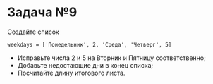 # Задача №9

Создайте список 

`weekdays = ['Понедельник', 2, 'Cреда', 'Четверг', 5]`

- Исправьте числа 2 и 5 на Вторник и Пятницу соответственно;
- Добавьте недостающие дни в конец списка;
- Посчитайте длину итогового листа.
